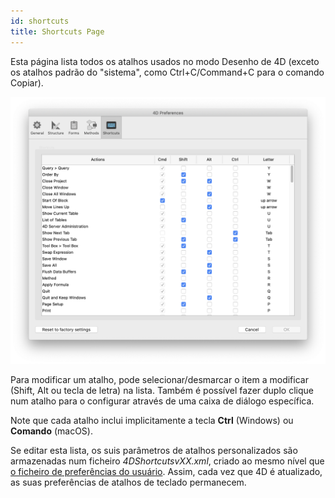 ```yaml
---
id: shortcuts
title: Shortcuts Page
---
```


Esta página lista todos os atalhos usados no modo Desenho de 4D (exceto os atalhos padrão do "sistema", como Ctrl+C/Command+C para o comando Copiar).

![](../assets/en/Preferences/shortcuts.png)

Para modificar um atalho, pode selecionar/desmarcar o item a modificar (Shift, Alt ou tecla de letra) na lista. Também é possível fazer duplo clique num atalho para o configurar através de uma caixa de diálogo específica.

Note que cada atalho inclui implicitamente a tecla **Ctrl** (Windows) ou **Comando** (macOS).

Se editar esta lista, os suis parâmetros de atalhos personalizados são armazenadas num ficheiro *4DShortcutsvXX.xml*, criado ao mesmo nível que [o ficheiro de preferências do usuário](overview.md#storage). Assim, cada vez que 4D é atualizado, as suas preferências de atalhos de teclado permanecem. 